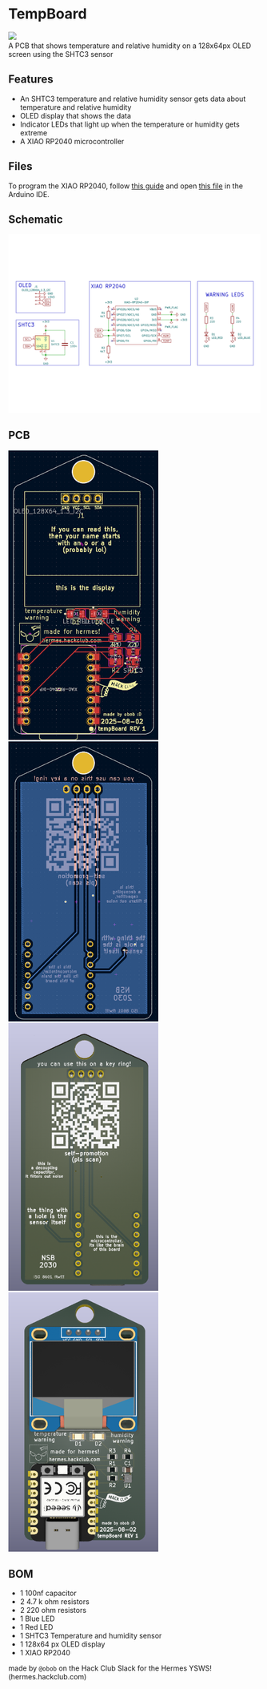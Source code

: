 # TempBoard
![](https://hackatime-badge.hackclub.com/U092DB4LGMP/tempBoard) <br/>
A PCB that shows temperature and relative humidity on a 128x64px OLED screen using the SHTC3 sensor

## Features
- An SHTC3 temperature and relative humidity sensor gets data about temperature and relative humidity
- OLED display that shows the data
- Indicator LEDs that light up when the temperature or humidity gets extreme
- A XIAO RP2040 microcontroller

## Files
To program the XIAO RP2040, follow [this guide](https://wiki.seeedstudio.com/XIAO-RP2040-with-Arduino/) and open [this file](/firmware/tempBoard/tempBoard.ino) in the Arduino IDE.

## Schematic
<img src="/img/schema.png" alt="Schematic Image" width="600"/>

## PCB
<img src="/img/frontPCB.png" alt="Front PCB Image" width="300"/>
<img src="/img/backPCB.png" alt="Back PCB Image" width="300"/>
<img src="/img/3d_back.png" alt="Front 3D PCB Image" width="300"/>
<img src="/img/3d_front.png" alt="Back 3D PCB Image" width="300"/>

## BOM
* 1 100nf capacitor
* 2 4.7 k ohm resistors
* 2 220 ohm resistors
* 1 Blue LED
* 1 Red LED
* 1 SHTC3 Temperature and humidity sensor
* 1 128x64 px OLED display
* 1 XIAO RP2040

made by ```@obob``` on the Hack Club Slack for the Hermes YSWS! (hermes.hackclub.com)
